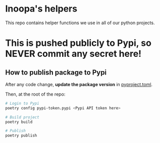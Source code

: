 # Inoopa's helpers

This repo contains helper functions we use in all of our python projects.

# This is pushed publicly to Pypi, so NEVER commit any secret here!

## How to publish package to Pypi

After any code change, **update the package version** in [pyproject.toml](./pyproject.toml).

Then, at the root of the repo:

```bash
# Login to Pypi
poetry config pypi-token.pypi <Pypi API token here>

# Build project
poetry build

# Publish
poetry publish
```